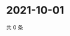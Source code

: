 # 2021-10-01

共 0 条

<!-- BEGIN WEIBO -->
<!-- 最后更新时间 Fri Oct 01 2021 12:17:29 GMT+0800 (China Standard Time) -->

<!-- END WEIBO -->
